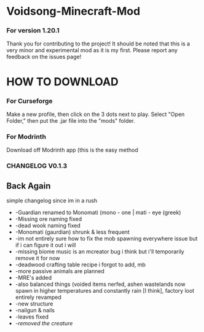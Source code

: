 # Voidsong-Minecraft-Mod
### For version 1.20.1
Thank you for contributing to the project!
It should be noted that this is a very minor
and experimental mod as it is my first. Please
report any feedback on the issues page!

# HOW TO DOWNLOAD
### For Curseforge
Make a new profile, then click on the 3 dots next to play. Select "Open Folder," then put the .jar file into the "mods" folder.
### For Modrinth
Download off Modrinth app (this is the easy method

### CHANGELOG V0.1.3
## Back Again
simple changelog since im in a rush
- -Guardian renamed to Monomati (mono - one | mati - eye (greek)
- -Missing ore naming fixed
- -dead wook naming fixed
- -Monomati (gaurdian) shrunk & less frequent
- -im not entirely sure how to fix the mob spawning everywhere issue but if i can figure it out i will
- -missing biome music is an mcreator bug i think but i'll temporarily remove it for now
- -deadwood crafting table recipe i forgot to add, mb
- -more passive animals are planned
- -MRE's added
- -also balanced things (voided items nerfed, ashen wastelands now spawn in higher temperatures and constantly rain [I think], factory loot entirely revamped
- -new structure
- -nailgun & nails
- -leaves fixed
- _-removed the creature_

